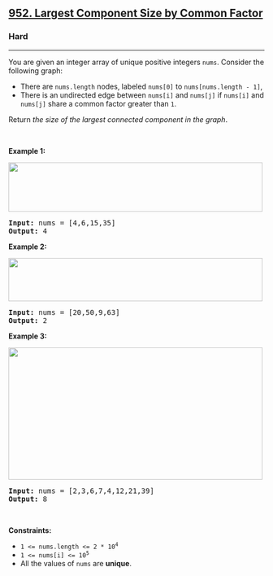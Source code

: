 <h2><a href="https://leetcode.com/problems/largest-component-size-by-common-factor/">952. Largest Component Size by Common Factor</a></h2><h3>Hard</h3><hr><div style="user-select: auto;"><p style="user-select: auto;">You are given an integer array of unique positive integers <code style="user-select: auto;">nums</code>. Consider the following graph:</p>

<ul style="user-select: auto;">
	<li style="user-select: auto;">There are <code style="user-select: auto;">nums.length</code> nodes, labeled <code style="user-select: auto;">nums[0]</code> to <code style="user-select: auto;">nums[nums.length - 1]</code>,</li>
	<li style="user-select: auto;">There is an undirected edge between <code style="user-select: auto;">nums[i]</code> and <code style="user-select: auto;">nums[j]</code> if <code style="user-select: auto;">nums[i]</code> and <code style="user-select: auto;">nums[j]</code> share a common factor greater than <code style="user-select: auto;">1</code>.</li>
</ul>

<p style="user-select: auto;">Return <em style="user-select: auto;">the size of the largest connected component in the graph</em>.</p>

<p style="user-select: auto;">&nbsp;</p>
<p style="user-select: auto;"><strong style="user-select: auto;">Example 1:</strong></p>
<img alt="" src="https://assets.leetcode.com/uploads/2018/12/01/ex1.png" style="width: 500px; height: 97px; user-select: auto;">
<pre style="user-select: auto;"><strong style="user-select: auto;">Input:</strong> nums = [4,6,15,35]
<strong style="user-select: auto;">Output:</strong> 4
</pre>

<p style="user-select: auto;"><strong style="user-select: auto;">Example 2:</strong></p>
<img alt="" src="https://assets.leetcode.com/uploads/2018/12/01/ex2.png" style="width: 500px; height: 85px; user-select: auto;">
<pre style="user-select: auto;"><strong style="user-select: auto;">Input:</strong> nums = [20,50,9,63]
<strong style="user-select: auto;">Output:</strong> 2
</pre>

<p style="user-select: auto;"><strong style="user-select: auto;">Example 3:</strong></p>
<img alt="" src="https://assets.leetcode.com/uploads/2018/12/01/ex3.png" style="width: 500px; height: 260px; user-select: auto;">
<pre style="user-select: auto;"><strong style="user-select: auto;">Input:</strong> nums = [2,3,6,7,4,12,21,39]
<strong style="user-select: auto;">Output:</strong> 8
</pre>

<p style="user-select: auto;">&nbsp;</p>
<p style="user-select: auto;"><strong style="user-select: auto;">Constraints:</strong></p>

<ul style="user-select: auto;">
	<li style="user-select: auto;"><code style="user-select: auto;">1 &lt;= nums.length &lt;= 2 * 10<sup style="user-select: auto;">4</sup></code></li>
	<li style="user-select: auto;"><code style="user-select: auto;">1 &lt;= nums[i] &lt;= 10<sup style="user-select: auto;">5</sup></code></li>
	<li style="user-select: auto;">All the values of <code style="user-select: auto;">nums</code> are <strong style="user-select: auto;">unique</strong>.</li>
</ul>
</div>